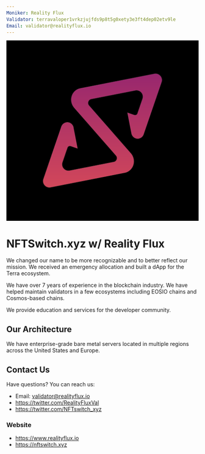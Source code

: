 ```yaml
---
Moniker: Reality Flux
Validator: terravaloper1vrkzjujfds9p8t5g0xety3e3ft4dep02etv9le
Email: validator@realityflux.io
---
```


![NFTSwitch.xyz w/ Reality Flux](logo.png)

# NFTSwitch.xyz w/ Reality Flux

We changed our name to be more recognizable and to better reflect our mission. We received an emergency allocation and built a dApp for the Terra ecosystem.  

We have over 7 years of experience in the blockchain industry. We have helped maintain validators in a few ecosystems including EOSIO chains and Cosmos-based chains. 

We provide education and services for the developer community. 

## Our Architecture
We have enterprise-grade bare metal servers located in multiple regions across the United States and Europe. 

## Contact Us

Have questions? You can reach us:

- Email: validator@realityflux.io
- https://twitter.com/RealityFluxVal
- https://twitter.com/NFTswitch_xyz

### Website

- https://www.realityflux.io
- https://nftswitch.xyz
